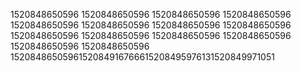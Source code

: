 1520848650596
1520848650596
1520848650596
1520848650596
1520848650596
1520848650596
1520848650596
1520848650596
1520848650596
1520848650596
1520848650596
1520848650596
1520848650596
1520848650596
1520848650596152084916766615208495976131520849971051